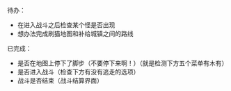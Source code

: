 待办：
- 在进入战斗之后检查某个怪是否出现
- 想办法完成刷猫地图和补给城镇之间的路线

已完成：
- 是否在地图上停下了脚步（不要停下来啊！）（就是检测下方五个菜单有木有）
- 是否进入战斗（检查下方有没有逃走的选项）
- 战斗是否结束（战斗结算界面）

